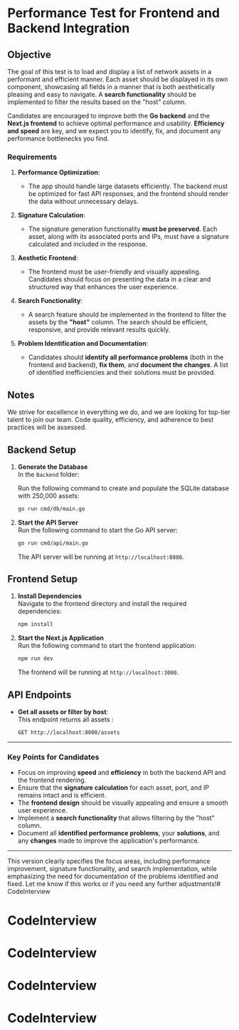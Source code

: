# Performance Test for Frontend and Backend Integration

## Objective

The goal of this test is to load and display a list of network assets in a performant and efficient manner. Each asset should be displayed in its own component, showcasing all fields in a manner that is both aesthetically pleasing and easy to navigate. A **search functionality** should be implemented to filter the results based on the "host" column.

Candidates are encouraged to improve both the **Go backend** and the **Next.js frontend** to achieve optimal performance and usability. **Efficiency and speed** are key, and we expect you to identify, fix, and document any performance bottlenecks you find.

### Requirements

1. **Performance Optimization**:
    - The app should handle large datasets efficiently. The backend must be optimized for fast API responses, and the frontend should render the data without unnecessary delays.

2. **Signature Calculation**:
    - The signature generation functionality **must be preserved**. Each asset, along with its associated ports and IPs, must have a signature calculated and included in the response.

3. **Aesthetic Frontend**:
    - The frontend must be user-friendly and visually appealing. Candidates should focus on presenting the data in a clear and structured way that enhances the user experience.

4. **Search Functionality**:
    - A search feature should be implemented in the frontend to filter the assets by the **"host"** column. The search should be efficient, responsive, and provide relevant results quickly.

5. **Problem Identification and Documentation**:
    - Candidates should **identify all performance problems** (both in the frontend and backend), **fix them**, and **document the changes**. A list of identified inefficiencies and their solutions must be provided.

## Notes

We strive for excellence in everything we do, and we are looking for top-tier talent to join our team. Code quality, efficiency, and adherence to best practices will be assessed.

## Backend Setup

1. **Generate the Database**  
   In the `Backend` folder:

   Run the following command to create and populate the SQLite database with 250,000 assets:

   ```bash
   go run cmd/db/main.go
   ```

2. **Start the API Server**  
   Run the following command to start the Go API server:

   ```bash
   go run cmd/api/main.go
   ```

   The API server will be running at `http://localhost:8080`.

## Frontend Setup

1. **Install Dependencies**  
   Navigate to the frontend directory and install the required dependencies:

   ```bash
   npm install
   ```

2. **Start the Next.js Application**  
   Run the following command to start the frontend application:

   ```bash
   npm run dev
   ```

   The frontend will be running at `http://localhost:3000`.

## API Endpoints

- **Get all assets or filter by host**:  
  This endpoint returns all assets :

  ```http
  GET http://localhost:8080/assets
  ```

---

### Key Points for Candidates

- Focus on improving **speed** and **efficiency** in both the backend API and the frontend rendering.
- Ensure that the **signature calculation** for each asset, port, and IP remains intact and is efficient.
- The **frontend design** should be visually appealing and ensure a smooth user experience.
- Implement a **search functionality** that allows filtering by the "host" column.
- Document all **identified performance problems**, your **solutions**, and any **changes** made to improve the application's performance.

---

This version clearly specifies the focus areas, including performance improvement, signature functionality, and search implementation, while emphasizing the need for documentation of the problems identified and fixed. Let me know if this works or if you need any further adjustments!# CodeInterview
# CodeInterview
# CodeInterview
# CodeInterview
# CodeInterview
